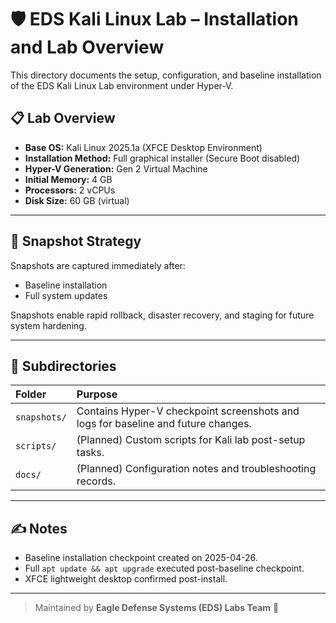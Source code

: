 # 🛡️ EDS Kali Linux Lab – Installation and Lab Overview

This directory documents the setup, configuration, and baseline installation of the EDS Kali Linux Lab environment under Hyper-V.

## 📋 Lab Overview

- **Base OS:** Kali Linux 2025.1a (XFCE Desktop Environment)
- **Installation Method:** Full graphical installer (Secure Boot disabled)
- **Hyper-V Generation:** Gen 2 Virtual Machine
- **Initial Memory:** 4 GB
- **Processors:** 2 vCPUs
- **Disk Size:** 60 GB (virtual)

---

## 📸 Snapshot Strategy

Snapshots are captured immediately after:
- Baseline installation
- Full system updates

Snapshots enable rapid rollback, disaster recovery, and staging for future system hardening.

---

## 📂 Subdirectories

| Folder | Purpose |
|:---|:---|
| `snapshots/` | Contains Hyper-V checkpoint screenshots and logs for baseline and future changes. |
| `scripts/` | (Planned) Custom scripts for Kali lab post-setup tasks. |
| `docs/` | (Planned) Configuration notes and troubleshooting records. |

---

## ✍️ Notes

- Baseline installation checkpoint created on 2025-04-26.
- Full `apt update && apt upgrade` executed post-baseline checkpoint.
- XFCE lightweight desktop confirmed post-install.

---

> Maintained by **Eagle Defense Systems (EDS) Labs Team** 🦅
